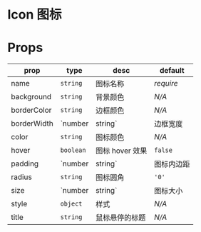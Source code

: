 # Icon 图标

# Props

| prop | type | desc | default |
| ---- | ---- | ---- | ------- |
| name | `string` | 图标名称 | *require* |
| background | `string` | 背景颜色 | *N/A* |
| borderColor | `string` | 边框颜色 | *N/A* |
| borderWidth | `number | string` | 边框宽度 | `0` |
| color | `string` | 图标颜色 | *N/A* |
| hover | `boolean` | 图标 hover 效果 | `false` |
| padding | `number | string` | 图标内边距 | `0` |
| radius | `string` | 图标圆角 | `'0'` |
| size | `number | string` | 图标大小 | `16` |
| style | `object` | 样式 | *N/A* |
| title | `string` | 鼠标悬停的标题 | *N/A* |
